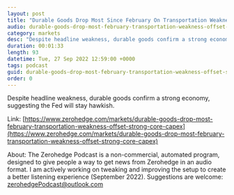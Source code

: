 ```yaml
---
layout: post
title: "Durable Goods Drop Most Since February On Transportation Weakness, Offset By Strong Core CapEx "
audio: durable-goods-drop-most-february-transportation-weakness-offset-strong-core-capex-0
category: markets
desc: "Despite headline weakness, durable goods confirm a strong economy, suggesting the Fed will stay hawkish."
duration: 00:01:33
length: 93
datetime: Tue, 27 Sep 2022 12:59:00 +0000
tags: podcast
guid: durable-goods-drop-most-february-transportation-weakness-offset-strong-core-capex-0
order: 0
---
```

Despite headline weakness, durable goods confirm a strong economy, suggesting the Fed will stay hawkish.

Link: [https://www.zerohedge.com/markets/durable-goods-drop-most-february-transportation-weakness-offset-strong-core-capex](https://www.zerohedge.com/markets/durable-goods-drop-most-february-transportation-weakness-offset-strong-core-capex)

About: The Zerohedge Podcast is a non-commercial, automated program, designed to give people a way to get news from Zerohedge in an audio format.  I am actively working on tweaking and improving the setup to create a better listening experience (September 2022).  Suggestions are welcome: [zerohedgePodcast@outlook.com](mailto:zerohedgePodcast@outlook.com)